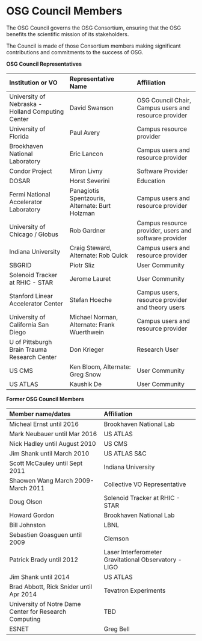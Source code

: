 OSG Council Members
===================

The OSG Council governs the OSG Consortium, ensuring that the OSG benefits the scientific mission of its stakeholders.

The Council is made of those Consortium members making significant contributions and commitments to the success of OSG.

**OSG Council Representatives**

| Institution or VO                                 | Representative Name                            | Affiliation                                           |
|:--------------------------------------------------|:-----------------------------------------------|:------------------------------------------------------|
| University of Nebraska - Holland Computing Center | David Swanson                                  | OSG Council Chair, Campus users and resource provider |
| University of Florida                             | Paul Avery                                     | Campus resource provider                              |
| Brookhaven National Laboratory                    | Eric Lancon                                    | Campus users and resource provider                    |
| Condor Project                                    | Miron Livny                                    | Software Provider                                     |
| DOSAR                                             | Horst Severini                                 | Education                                             |
| Fermi National Accelerator Laboratory             | Panagiotis Spentzouris, Alternate: Burt Holzman | Campus users and resource provider                    |
| University of Chicago / Globus                    | Rob Gardner                                    | Campus resource provider, users and software provider |
| Indiana University                                | Craig Steward, Alternate: Rob Quick            | Campus users and resource provider                    |
| SBGRID                                            | Piotr Sliz                                     | User Community                                        |
| Solenoid Tracker at RHIC - STAR                   | Jerome Lauret                                  | User Community                                        |
| Stanford Linear Accelerator Center                | Stefan Hoeche                                  | Campus users, resource provider and theory users      |
| University of California San Diego                | Michael Norman, Alternate: Frank Wuerthwein    | Campus users and resource provider                    |
| U of Pittsburgh Brain Trauma Research Center      | Don Krieger                                    | Research User                                         |
| US CMS                                            | Ken Bloom, Alternate: Greg Snow                | User Community                                        |
| US ATLAS                                          | Kaushik De                                     | User Community

**Former OSG Council Members**

| Member name/dates                                      | Affiliation                                           |
|:-------------------------------------------------------|:------------------------------------------------------|
| Micheal Ernst until 2016                               | Brookhaven National Lab                               |
| Mark Neubauer until Mar 2016                           | US ATLAS                                              |
| Nick Hadley until August 2010                          | US CMS                                                |
| Jim Shank until March 2010                             | US ATLAS S&C                                          |
| Scott McCauley until Sept 2011                         | Indiana University                                    |
| Shaowen Wang March 2009-March 2011                     | Collective VO Representative                          |
| Doug Olson                                             | Solenoid Tracker at RHIC - STAR                       |
| Howard Gordon                                          | Brookhaven National Lab                               |
| Bill Johnston                                          | LBNL                                                  |
| Sebastien Goasguen until 2009                          | Clemson                                               |
| Patrick Brady until 2012                               | Laser Interferometer Gravitational Observatory - LIGO |
| Jim Shank until 2014                                   | US ATLAS                                              |
| Brad Abbott, Rick Snider until Apr 2014                | Tevatron Experiments                                  |
| University of Notre Dame Center for Research Computing | TBD                                                   |
| ESNET                                                  | Greg Bell                                             |


